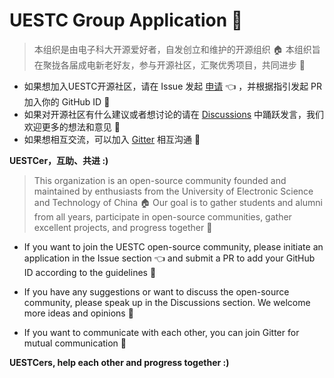 # UESTC Group Application 👏

> 本组织是由电子科大开源爱好者，自发创立和维护的开源组织 🏠
> 本组织旨在聚拢各届成电新老好友，参与开源社区，汇聚优秀项目，共同进步 🚀

- 如果想加入UESTC开源社区，请在 Issue 发起 [申请](//github.com/uestcer/application/issues?utf8=%E2%9C%93&q=) 👈 ，并根据指引发起 PR 加入你的 GitHub ID 👀
- 如果对开源社区有什么建议或者想讨论的请在 [Discussions](https://github.com/uestcer/community/discussions) 中踊跃发言，我们欢迎更多的想法和意见 🤔
- 如果想相互交流，可以加入 [Gitter](https://gitter.im/uestc-community/community) 相互沟通 💬

**UESTCer，互助、共进 :)**

>This organization is an open-source community founded and maintained by enthusiasts from the University of Electronic Science and Technology of China 🏠 Our goal is to gather students and alumni from all years, participate in open-source communities, gather excellent projects, and progress together 🚀

- If you want to join the UESTC open-source community, please initiate an application in the Issue section 👈 and submit a PR to add your GitHub ID according to the guidelines 👀

- If you have any suggestions or want to discuss the open-source community, please speak up in the Discussions section. We welcome more ideas and opinions 🤔

- If you want to communicate with each other, you can join Gitter for mutual communication 💬

**UESTCers, help each other and progress together :)**

